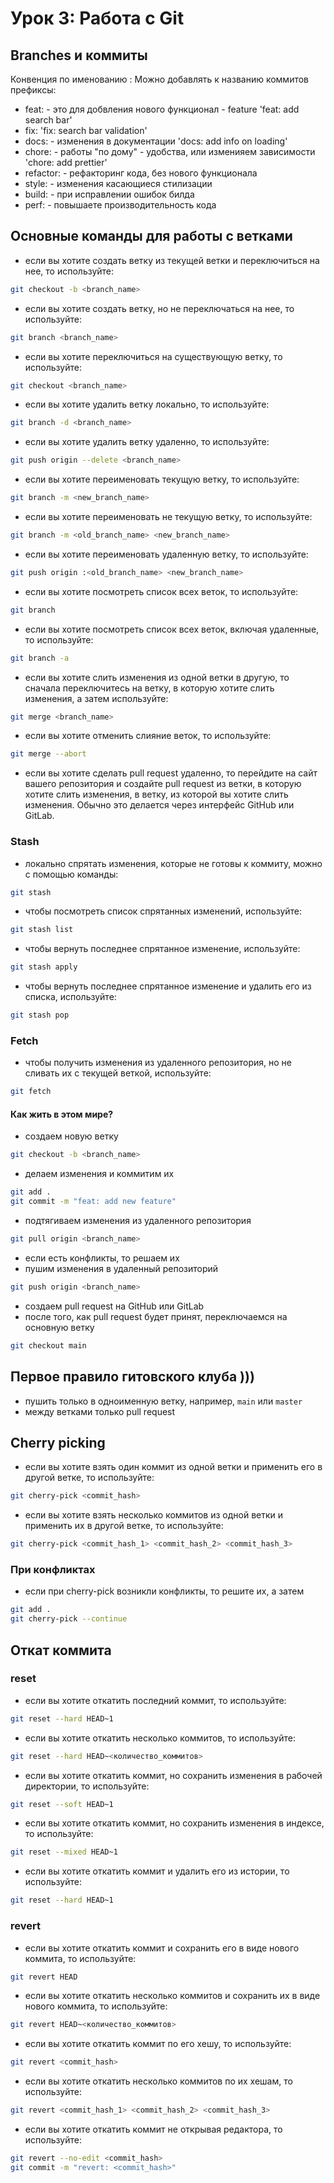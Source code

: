 # Урок 3: Работа с Git
## Branches и коммиты

Конвенция по именованию :
Можно добавлять к названию коммитов префиксы:
- feat: - это для добвления нового функционал - feature 
    'feat: add search bar'
- fix:
    'fix: search bar validation'
- docs: - изменения в документации
    'docs: add info on loading'
- chore: - работы "по дому" - удобства, или изменияем зависимости
    'chore: add prettier'
- refactor: - рефакторинг кода, без нового функционала
- style: - изменения касающиеся стилизации
- build: - при исправлении ошибок билда 
- perf: - повышаете производительность кода

## Основные команды для работы с ветками

- если вы хотите создать ветку из текущей ветки и переключиться на нее, то используйте:
```bash
git checkout -b <branch_name>
```
- если вы хотите создать ветку, но не переключаться на нее, то используйте:
```bash
git branch <branch_name>
```
- если вы хотите переключиться на существующую ветку, то используйте:
```bash
git checkout <branch_name>
```
- если вы хотите удалить ветку локально, то используйте:
```bash
git branch -d <branch_name>
```
- если вы хотите удалить ветку удаленно, то используйте:
```bash
git push origin --delete <branch_name>
```
- если вы хотите переименовать текущую ветку, то используйте:
```bash
git branch -m <new_branch_name>
```
- если вы хотите переименовать не текущую ветку, то используйте:
```bash
git branch -m <old_branch_name> <new_branch_name>
```
- если вы хотите переименовать удаленную ветку, то используйте:
```bash
git push origin :<old_branch_name> <new_branch_name>
```
- если вы хотите посмотреть список всех веток, то используйте:
```bash
git branch
```
- если вы хотите посмотреть список всех веток, включая удаленные, то используйте:
```bash
git branch -a
```
- если вы хотите слить изменения из одной ветки в другую, то сначала переключитесь на ветку, в которую хотите слить изменения, а затем используйте:
```bash
git merge <branch_name>
``` 
- если вы хотите отменить слияние веток, то используйте:
```bash
git merge --abort
```
- если вы хотите сделать pull request удаленно, то перейдите на сайт вашего репозитория и создайте pull request из ветки, в которую хотите слить изменения, в ветку, из которой вы хотите слить изменения. Обычно это делается через интерфейс GitHub или GitLab.   

### Stash
- локально спрятать изменения, которые не готовы к коммиту, можно с помощью команды:
```bash
git stash
```
- чтобы посмотреть список спрятанных изменений, используйте:
```bash
git stash list
``` 
- чтобы вернуть последнее спрятанное изменение, используйте:
```bash
git stash apply
```
- чтобы вернуть последнее спрятанное изменение и удалить его из списка, используйте:
```bash
git stash pop
```

### Fetch
- чтобы получить изменения из удаленного репозитория, но не сливать их с текущей веткой, используйте:
```bash
git fetch
```
#### Как жить в этом мире?

- создаем новую ветку
```bash
git checkout -b <branch_name>
```
- делаем изменения и коммитим их
```bash
git add .
git commit -m "feat: add new feature"
```
- подтягиваем изменения из удаленного репозитория
```bash
git pull origin <branch_name>
```
- если есть конфликты, то решаем их
- пушим изменения в удаленный репозиторий
```bash
git push origin <branch_name>
```
- создаем pull request на GitHub или GitLab
- после того, как pull request будет принят, переключаемся на основную ветку
```bash
git checkout main
```

## Первое правило гитовского клуба )))
- пушить только в одноименную ветку, например, `main` или `master`
- между ветками только pull request

## Cherry picking
- если вы хотите взять один коммит из одной ветки и применить его в другой ветке, то используйте:
```bash
git cherry-pick <commit_hash>
```
- если вы хотите взять несколько коммитов из одной ветки и применить их в другой ветке, то используйте:
```bash
git cherry-pick <commit_hash_1> <commit_hash_2> <commit_hash_3>
```
### При конфликтах
- если при cherry-pick возникли конфликты, то решите их, а затем
```bash
git add .
git cherry-pick --continue
```

## Откат коммита
### reset
- если вы хотите откатить последний коммит, то используйте:
```bash
git reset --hard HEAD~1
```
- если вы хотите откатить несколько коммитов, то используйте:
```bash
git reset --hard HEAD~<количество_коммитов>
```
- если вы хотите откатить коммит, но сохранить изменения в рабочей директории, то используйте:
```bash
git reset --soft HEAD~1
```
- если вы хотите откатить коммит, но сохранить изменения в индексе, то используйте:
```bash
git reset --mixed HEAD~1
```
- если вы хотите откатить коммит и удалить его из истории, то используйте:
```bash
git reset --hard HEAD~1
```
### revert
- если вы хотите откатить коммит и сохранить его в виде нового коммита, то используйте:
```bash
git revert HEAD
```
- если вы хотите откатить несколько коммитов и сохранить их в виде нового коммита, то используйте:
```bash
git revert HEAD~<количество_коммитов>
```     
- если вы хотите откатить коммит по его хешу, то используйте:
```bash
git revert <commit_hash>
```
- если вы хотите откатить несколько коммитов по их хешам, то используйте:
```bash
git revert <commit_hash_1> <commit_hash_2> <commit_hash_3>
```
- если вы хотите откатить коммит не открывая редактора, то используйте:
```bash
git revert --no-edit <commit_hash>
git commit -m "revert: <commit_hash>"
```